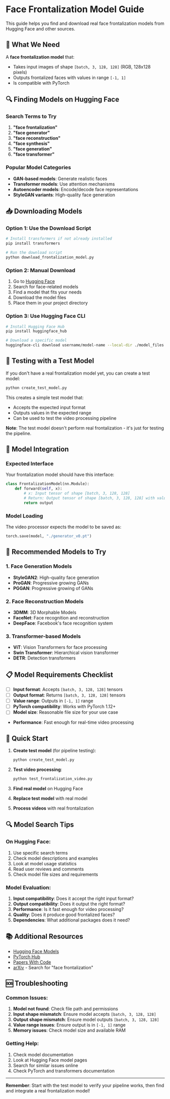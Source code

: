 # Face Frontalization Model Guide

This guide helps you find and download real face frontalization models from Hugging Face and other sources.

## 🎯 What We Need

A **face frontalization model** that:
- Takes input images of shape `[batch, 3, 128, 128]` (RGB, 128x128 pixels)
- Outputs frontalized faces with values in range `[-1, 1]`
- Is compatible with PyTorch

## 🔍 Finding Models on Hugging Face

### Search Terms to Try
1. **"face frontalization"**
2. **"face generator"**
3. **"face reconstruction"**
4. **"face synthesis"**
5. **"face generation"**
6. **"face transformer"**

### Popular Model Categories
- **GAN-based models**: Generate realistic faces
- **Transformer models**: Use attention mechanisms
- **Autoencoder models**: Encode/decode face representations
- **StyleGAN variants**: High-quality face generation

## 📥 Downloading Models

### Option 1: Use the Download Script
```bash
# Install transformers if not already installed
pip install transformers

# Run the download script
python download_frontalization_model.py
```

### Option 2: Manual Download
1. Go to [Hugging Face](https://huggingface.co/)
2. Search for face-related models
3. Find a model that fits your needs
4. Download the model files
5. Place them in your project directory

### Option 3: Use Hugging Face CLI
```bash
# Install Hugging Face Hub
pip install huggingface_hub

# Download a specific model
huggingface-cli download username/model-name --local-dir ./model_files
```

## 🧪 Testing with a Test Model

If you don't have a real frontalization model yet, you can create a test model:

```bash
python create_test_model.py
```

This creates a simple test model that:
- Accepts the expected input format
- Outputs values in the expected range
- Can be used to test the video processing pipeline

**Note**: The test model doesn't perform real frontalization - it's just for testing the pipeline.

## 🔧 Model Integration

### Expected Interface
Your frontalization model should have this interface:

```python
class FrontalizationModel(nn.Module):
    def forward(self, x):
        # x: Input tensor of shape [batch, 3, 128, 128]
        # Return: Output tensor of shape [batch, 3, 128, 128] with values in [-1, 1]
        return output
```

### Model Loading
The video processor expects the model to be saved as:
```python
torch.save(model, "./generator_v0.pt")
```

## 🌟 Recommended Models to Try

### 1. Face Generation Models
- **StyleGAN2**: High-quality face generation
- **ProGAN**: Progressive growing GANs
- **PGGAN**: Progressive growing of GANs

### 2. Face Reconstruction Models
- **3DMM**: 3D Morphable Models
- **FaceNet**: Face recognition and reconstruction
- **DeepFace**: Facebook's face recognition system

### 3. Transformer-based Models
- **ViT**: Vision Transformers for face processing
- **Swin Transformer**: Hierarchical vision transformer
- **DETR**: Detection transformers

## 📋 Model Requirements Checklist

- [ ] **Input format**: Accepts `[batch, 3, 128, 128]` tensors
- [ ] **Output format**: Returns `[batch, 3, 128, 128]` tensors
- [ ] **Value range**: Outputs in `[-1, 1]` range
- [ ] **PyTorch compatibility**: Works with PyTorch 1.12+
- [ ] **Model size**: Reasonable file size for your use case
- **Performance**: Fast enough for real-time video processing

## 🚀 Quick Start

1. **Create test model** (for pipeline testing):
   ```bash
   python create_test_model.py
   ```

2. **Test video processing**:
   ```bash
   python test_frontalization_video.py
   ```

3. **Find real model** on Hugging Face

4. **Replace test model** with real model

5. **Process videos** with real frontalization

## 🔍 Model Search Tips

### On Hugging Face:
1. Use specific search terms
2. Check model descriptions and examples
3. Look at model usage statistics
4. Read user reviews and comments
5. Check model file sizes and requirements

### Model Evaluation:
1. **Input compatibility**: Does it accept the right input format?
2. **Output compatibility**: Does it output the right format?
3. **Performance**: Is it fast enough for video processing?
4. **Quality**: Does it produce good frontalized faces?
5. **Dependencies**: What additional packages does it need?

## 📚 Additional Resources

- [Hugging Face Models](https://huggingface.co/models)
- [PyTorch Hub](https://pytorch.org/hub/)
- [Papers With Code](https://paperswithcode.com/)
- [arXiv](https://arxiv.org/) - Search for "face frontalization"

## 🆘 Troubleshooting

### Common Issues:
1. **Model not found**: Check file path and permissions
2. **Input shape mismatch**: Ensure model accepts `[batch, 3, 128, 128]`
3. **Output shape mismatch**: Ensure model outputs `[batch, 3, 128, 128]`
4. **Value range issues**: Ensure output is in `[-1, 1]` range
5. **Memory issues**: Check model size and available RAM

### Getting Help:
1. Check model documentation
2. Look at Hugging Face model pages
3. Search for similar issues online
4. Check PyTorch and transformers documentation

---

**Remember**: Start with the test model to verify your pipeline works, then find and integrate a real frontalization model!
